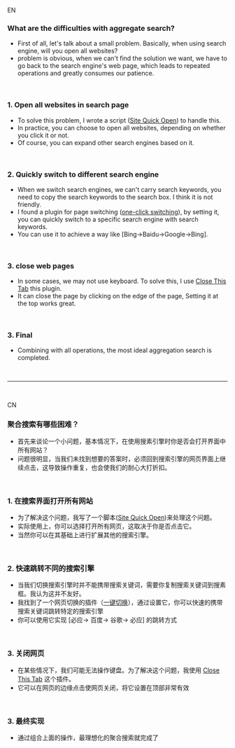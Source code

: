 EN
### What are the difficulties with aggregate search?
- First of all, let's talk about a small problem. Basically, when using search engine, will you open all websites?
- problem is obvious, when we can't find the solution we want, we have to go back to the search engine's web page, which leads to repeated operations and greatly consumes our patience.

<br>

### 1. Open all websites in search page
- To solve this problem, I wrote a script ([Site Quick Open](https://greasyfork.org/zh-CN/scripts/440899-site-quick-open%E7%BD%91%E9%A1%B5%E5%BF%AB%E5%BC%80)) to handle this.
- In practice, you can choose to open all websites, depending on whether you click it or not.
- Of course, you can expand other search engines based on it.

<br>

### 2. Quickly switch to different search engine
- When we switch search engines, we can't carry search keywords, you need to copy the search keywords to the search box. I think it is not friendly.
- I found a plugin for page switching ([one-click switching](https://chrome.google.com/webstore/detail/pchjdhcdlgghofamcpncdlhdonbeaplk)), by setting it, you can quickly switch to a specific search engine with search keywords.
- You can use it to achieve a way like [Bing->Baidu->Google->Bing].

<br>

### 3. close web pages
- In some cases, we may not use keyboard. To solve this, I use [Close This Tab](https://chrome.google.com/webstore/detail/close-this-tab/hdoplfhlfoagdghmfamhnakmjjffeila) this plugin.
- It can close the page by clicking on the edge of the page, Setting it at the top works great.

<br>

### 3. Final
- Combining with all operations, the most ideal aggregation search is completed.

<br>

------------------------------------------------------------------------------------------------------------------------------------------------------

<br>

CN

###  聚合搜索有哪些困难？
- 首先来谈论一个小问题，基本情况下，在使用搜素引擎时你是否会打开界面中所有网站？
- 问题很明显，当我们未找到想要的答案时，必须回到搜索引擎的网页界面上继续点击，这导致操作重复，也会使我们的耐心大打折扣。

<br>

###  1. 在搜索界面打开所有网站
- 为了解决这个问题，我写了一个脚本([Site Quick Open](https://greasyfork.org/zh-CN/scripts/440899-site-quick-open%E7%BD%91%E9%A1%B5%E5%BF%AB%E5%BC%80))来处理这个问题。
- 实际使用上，你可以选择打开所有网页，这取决于你是否点击它。
- 当然你可以在其基础上进行扩展其他的搜索引擎。

<br>

###  2. 快速跳转不同的搜索引擎
- 当我们切换搜索引擎时并不能携带搜索关键词，需要你复制搜索关键词到搜素框。我认为这并不友好。
- 我找到了一个网页切换的插件（[一键切换](https://chrome.google.com/webstore/detail/pchjdhcdlgghofamcpncdlhdonbeaplk)），通过设置它，你可以快速的携带搜索关键词跳转特定的搜索引擎
- 你可以使用它实现 [必应-> 百度-> 谷歌-> 必应] 的跳转方式

<br>

###  3. 关闭网页
- 在某些情况下，我们可能无法操作键盘。为了解决这个问题，我使用 [Close This Tab](https://chrome.google.com/webstore/detail/close-this-tab/hdoplfhlfoagdghmfamhnakmjjffeila) 这个插件。
- 它可以在网页的边缘点击使网页关闭，将它设置在顶部非常有效

<br>

###  3. 最终实现
- 通过组合上面的操作，最理想化的聚合搜索就完成了
